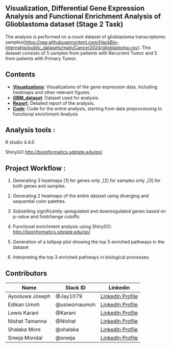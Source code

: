 ## Visualization, Differential Gene Expression Analysis and Functional Enrichment Analysis of Glioblastoma dataset (Stage 2 Task)

The analysis is performed on a count dataset of glioblastoma transcriptomic samples(https://raw.githubusercontent.com/HackBio-Internship/public_datasets/main/Cancer2024/glioblastoma.csv). This dataset consists of 5 samples from patients with Recurrent Tumor and 5 from patients with Primary Tumor.

## Contents
- **[Visualizations](./Images/)**: Visualizations of the gene expression data, including heatmaps and other relevant figures.
- **[GBM_dataset](./data/)**: Dataset used for analysis.
- **[Report](./Report.md)**: Detailed report of the analysis.
- **[Code](./code.md)**: Code for the entire analysis, starting from data preprocessing to functional enrichment Analysis
  

## Analysis tools :
R studio 4.4.0

ShinyGO http://bioinformatics.sdstate.edu/go/


## Project Workflow :

1. Generating 3 heatmaps [1] for genes only ,[2] for samples only ,[3] for both genes and samples.

2. Generating 2 heatmaps of the entire dataset using diverging and sequential color palettes.
 
3. Subsetting significantly upregulated and downregulated genes based on p-value and foldchange cutoffs.
   
4. Functional enrichment analysis using ShinyGO: http://bioinformatics.sdstate.edu/go/

5. Generation of a lollipop plot showing the top 5 enriched pathways in the dataset

6. Interpreting the top 3 enriched pathways in biological processes.


## Contributors
|Name|Slack ID|Linkedin|
| ----------- |----------- |----------- |
|Ayooluwa Joseph|@Jay1079| <a href="https://www.linkedin.com/in/ayooluwa-joseph/" target="_blank">	LinkedIn Profile</a> |
|Edikan Umoh|@usiwomaumoh| <a href="https://www.linkedin.com/in/edikan-umoh/" target="_blank">	LinkedIn Profile</a>|
|Lewis Karani|@Karani|<a href="https://www.linkedin.com/in/lewis-karani/" target="_blank">	LinkedIn Profile</a>|
|Nishat Tamanna|@Nishat| <a href="https://www.linkedin.com/in/nishat-tamanna-45863117a/" target="_blank">	LinkedIn Profile</a>|
|Shalaka More|@shalaka| <a href="https://www.linkedin.com/in/shalaka-more-03277913b/" target="_blank">	LinkedIn Profile</a>  |
|Sreeja Mondal|@sreeja| <a href="https://linkedin.com/in/sreejamondal263/" target="_blank">	LinkedIn Profile</a> |





